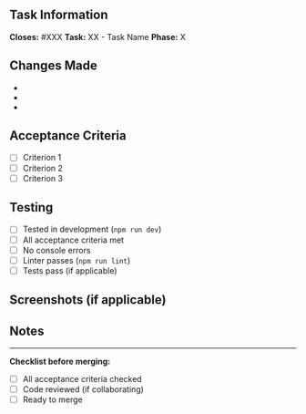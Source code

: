 ## Task Information

**Closes:** #XXX <!-- Issue number -->
**Task:** XX - Task Name
**Phase:** X

## Changes Made

<!-- Describe what you implemented -->

-
-
-

## Acceptance Criteria

<!-- Copy from the task file and check off -->

- [ ] Criterion 1
- [ ] Criterion 2
- [ ] Criterion 3

## Testing

<!-- How did you test this? -->

- [ ] Tested in development (`npm run dev`)
- [ ] All acceptance criteria met
- [ ] No console errors
- [ ] Linter passes (`npm run lint`)
- [ ] Tests pass (if applicable)

## Screenshots (if applicable)

<!-- Add screenshots for UI changes -->

## Notes

<!-- Any additional context, decisions, or considerations -->

---

**Checklist before merging:**

- [ ] All acceptance criteria checked
- [ ] Code reviewed (if collaborating)
- [ ] Ready to merge
